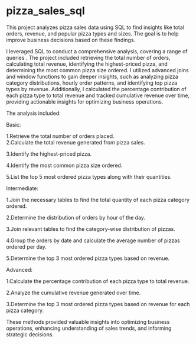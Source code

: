 # pizza_sales_sql
This project analyzes pizza sales data using SQL to find insights like total orders, revenue, and popular pizza types and sizes. The goal is to help improve business decisions based on these findings.

I leveraged SQL to conduct a comprehensive analysis, covering a range of queries . The project included retrieving the total number of orders, calculating total revenue, identifying the highest-priced pizza, and determining the most common pizza size ordered. I utilized advanced joins and window functions to gain deeper insights, such as analyzing pizza category distributions, hourly order patterns, and identifying top pizza types by revenue. Additionally, I calculated the percentage contribution of each pizza type to total revenue and tracked cumulative revenue over time, providing actionable insights for optimizing business operations.

 The analysis included:

Basic:

1.Retrieve the total number of orders placed.\
2.Calculate the total revenue generated from pizza sales.

3.Identify the highest-priced pizza.

4.Identify the most common pizza size ordered.

5.List the top 5 most ordered pizza types along with their quantities.


Intermediate:

1.Join the necessary tables to find the total quantity of each pizza category ordered.

2.Determine the distribution of orders by hour of the day.

3.Join relevant tables to find the category-wise distribution of pizzas.

4.Group the orders by date and calculate the average number of pizzas ordered per day.

5.Determine the top 3 most ordered pizza types based on revenue.

Advanced:

1.Calculate the percentage contribution of each pizza type to total revenue.

2.Analyze the cumulative revenue generated over time.

3.Determine the top 3 most ordered pizza types based on revenue for each pizza category.


These methods provided valuable insights into optimizing business operations, enhancing understanding of sales trends, and informing strategic decisions.
